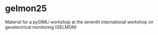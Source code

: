 # gelmon25
Material for a pyGIMLi workshop at the seventh international workshop on geoelectrical monitoring (GELMON)
